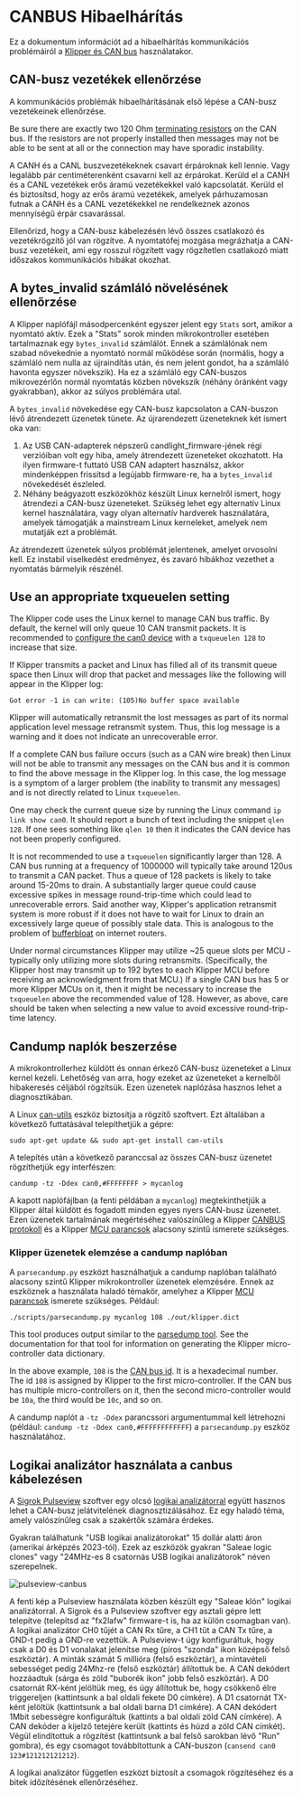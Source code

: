 # CANBUS Hibaelhárítás

Ez a dokumentum információt ad a hibaelhárítás kommunikációs problémáiról a [Klipper és CAN bus](CANBUS.md) használatakor.

## CAN-busz vezetékek ellenőrzése

A kommunikációs problémák hibaelhárításának első lépése a CAN-busz vezetékeinek ellenőrzése.

Be sure there are exactly two 120 Ohm [terminating
resistors](CANBUS.md#terminating-resistors) on the CAN bus. If the resistors are not properly installed then messages may not be able to be sent at all or the connection may have sporadic instability.

A CANH és a CANL buszvezetékeknek csavart érpároknak kell lennie. Vagy legalább pár centiméterenként csavarni kell az érpárokat. Kerüld el a CANH és a CANL vezetékek erős áramú vezetékekkel való kapcsolatát. Kerüld el és biztosítsd, hogy az erős áramú vezetékek, amelyek párhuzamosan futnak a CANH és a CANL vezetékekkel ne rendelkeznek azonos mennyiségű érpár csavarással.

Ellenőrizd, hogy a CAN-busz kábelezésén lévő összes csatlakozó és vezetékrögzítő jól van rögzítve. A nyomtatófej mozgása megrázhatja a CAN-busz vezetékeit, ami egy rosszul rögzített vagy rögzítetlen csatlakozó miatt időszakos kommunikációs hibákat okozhat.

## A bytes_invalid számláló növelésének ellenőrzése

A Klipper naplófájl másodpercenként egyszer jelent egy `Stats` sort, amikor a nyomtató aktív. Ezek a "Stats" sorok minden mikrokontroller esetében tartalmaznak egy `bytes_invalid` számlálót. Ennek a számlálónak nem szabad növekednie a nyomtató normál működése során (normális, hogy a számláló nem nulla az újraindítás után, és nem jelent gondot, ha a számláló havonta egyszer növekszik). Ha ez a számláló egy CAN-buszos mikrovezérlőn normál nyomtatás közben növekszik (néhány óránként vagy gyakrabban), akkor az súlyos problémára utal.

A `bytes_invalid` növekedése egy CAN-busz kapcsolaton a CAN-buszon lévő átrendezett üzenetek tünete. Az újrarendezett üzeneteknek két ismert oka van:

1. Az USB CAN-adapterek népszerű candlight_firmware-jének régi verzióiban volt egy hiba, amely átrendezett üzeneteket okozhatott. Ha ilyen firmware-t futtató USB CAN adaptert használsz, akkor mindenképpen frissítsd a legújabb firmware-re, ha a `bytes_invalid` növekedését észleled.
1. Néhány beágyazott eszközökhöz készült Linux kernelről ismert, hogy átrendezi a CAN-busz üzeneteket. Szükség lehet egy alternatív Linux kernel használatára, vagy olyan alternatív hardverek használatára, amelyek támogatják a mainstream Linux kerneleket, amelyek nem mutatják ezt a problémát.

Az átrendezett üzenetek súlyos problémát jelentenek, amelyet orvosolni kell. Ez instabil viselkedést eredményez, és zavaró hibákhoz vezethet a nyomtatás bármelyik részénél.

## Use an appropriate txqueuelen setting

The Klipper code uses the Linux kernel to manage CAN bus traffic. By default, the kernel will only queue 10 CAN transmit packets. It is recommended to [configure the can0 device](CANBUS.md#host-hardware) with a `txqueuelen 128` to increase that size.

If Klipper transmits a packet and Linux has filled all of its transmit queue space then Linux will drop that packet and messages like the following will appear in the Klipper log:

```
Got error -1 in can write: (105)No buffer space available
```

Klipper will automatically retransmit the lost messages as part of its normal application level message retransmit system. Thus, this log message is a warning and it does not indicate an unrecoverable error.

If a complete CAN bus failure occurs (such as a CAN wire break) then Linux will not be able to transmit any messages on the CAN bus and it is common to find the above message in the Klipper log. In this case, the log message is a symptom of a larger problem (the inability to transmit any messages) and is not directly related to Linux `txqueuelen`.

One may check the current queue size by running the Linux command `ip link show can0`. It should report a bunch of text including the snippet `qlen 128`. If one sees something like `qlen 10` then it indicates the CAN device has not been properly configured.

It is not recommended to use a `txqueuelen` significantly larger than 128. A CAN bus running at a frequency of 1000000 will typically take around 120us to transmit a CAN packet. Thus a queue of 128 packets is likely to take around 15-20ms to drain. A substantially larger queue could cause excessive spikes in message round-trip-time which could lead to unrecoverable errors. Said another way, Klipper's application retransmit system is more robust if it does not have to wait for Linux to drain an excessively large queue of possibly stale data. This is analogous to the problem of [bufferbloat](https://en.wikipedia.org/wiki/Bufferbloat) on internet routers.

Under normal circumstances Klipper may utilize ~25 queue slots per MCU - typically only utilizing more slots during retransmits. (Specifically, the Klipper host may transmit up to 192 bytes to each Klipper MCU before receiving an acknowledgment from that MCU.) If a single CAN bus has 5 or more Klipper MCUs on it, then it might be necessary to increase the `txqueuelen` above the recommended value of 128. However, as above, care should be taken when selecting a new value to avoid excessive round-trip-time latency.

## Candump naplók beszerzése

A mikrokontrollerhez küldött és onnan érkező CAN-busz üzeneteket a Linux kernel kezeli. Lehetőség van arra, hogy ezeket az üzeneteket a kernelből hibakeresés céljából rögzítsük. Ezen üzenetek naplózása hasznos lehet a diagnosztikában.

A Linux [can-utils](https://github.com/linux-can/can-utils) eszköz biztosítja a rögzítő szoftvert. Ezt általában a következő futtatásával telepíthetjük a gépre:

```
sudo apt-get update && sudo apt-get install can-utils
```

A telepítés után a következő paranccsal az összes CAN-busz üzenetet rögzíthetjük egy interfészen:

```
candump -tz -Ddex can0,#FFFFFFFF > mycanlog
```

A kapott naplófájlban (a fenti példában a `mycanlog`) megtekinthetjük a Klipper által küldött és fogadott minden egyes nyers CAN-busz üzenetet. Ezen üzenetek tartalmának megértéséhez valószínűleg a Klipper [CANBUS protokoll](CANBUS_protocol.md) és a Klipper [MCU parancsok](MCU_Commands.md) alacsony szintű ismerete szükséges.

### Klipper üzenetek elemzése a candump naplóban

A `parsecandump.py` eszközt használhatjuk a candump naplóban található alacsony szintű Klipper mikrokontroller üzenetek elemzésére. Ennek az eszköznek a használata haladó témakör, amelyhez a Klipper [MCU parancsok](MCU_Commands.md) ismerete szükséges. Például:

```
./scripts/parsecandump.py mycanlog 108 ./out/klipper.dict
```

This tool produces output similar to the [parsedump
tool](Debugging.md#translating-gcode-files-to-micro-controller-commands). See the documentation for that tool for information on generating the Klipper micro-controller data dictionary.

In the above example, `108` is the [CAN bus
id](CANBUS_protocol.md#micro-controller-id-assignment). It is a hexadecimal number. The id `108` is assigned by Klipper to the first micro-controller. If the CAN bus has multiple micro-controllers on it, then the second micro-controller would be `10a`, the third would be `10c`, and so on.

A candump naplót a `-tz -Ddex` parancssori argumentummal kell létrehozni (például: `candump -tz -Ddex can0,#FFFFFFFFFFFF`) a `parsecandump.py` eszköz használatához.

## Logikai analizátor használata a canbus kábelezésen

A [Sigrok Pulseview](https://sigrok.org/wiki/PulseView) szoftver egy olcsó [logikai analizátorral](https://en.wikipedia.org/wiki/Logic_analyzer) együtt hasznos lehet a CAN-busz jelátvitelének diagnosztizálásához. Ez egy haladó téma, amely valószínűleg csak a szakértők számára érdekes.

Gyakran találhatunk "USB logikai analizátorokat" 15 dollár alatti áron (amerikai árképzés 2023-tól). Ezek az eszközök gyakran "Saleae logic clones" vagy "24MHz-es 8 csatornás USB logikai analizátorok" néven szerepelnek.

![pulseview-canbus](img/pulseview-canbus.png)

A fenti kép a Pulseview használata közben készült egy "Saleae klón" logikai analizátorral. A Sigrok és a Pulseview szoftver egy asztali gépre lett telepítve (telepítsd az "fx2lafw" firmware-t is, ha az külön csomagban van). A logikai analizátor CH0 tűjét a CAN Rx tűre, a CH1 tűt a CAN Tx tűre, a GND-t pedig a GND-re vezettük. A Pulseview-t úgy konfiguráltuk, hogy csak a D0 és D1 vonalakat jelenítse meg (piros "szonda" ikon középső felső eszköztár). A minták számát 5 millióra (felső eszköztár), a mintavételi sebességet pedig 24Mhz-re (felső eszköztár) állítottuk be. A CAN dekódert hozzáadtuk (sárga és zöld "buborék ikon" jobb felső eszköztár). A D0 csatornát RX-ként jelöltük meg, és úgy állítottuk be, hogy csökkenő élre triggereljen (kattintsunk a bal oldali fekete D0 címkére). A D1 csatornát TX-ként jelöltük (kattintsunk a bal oldali barna D1 címkére). A CAN dekódert 1Mbit sebességre konfiguráltuk (kattints a bal oldali zöld CAN címkére). A CAN dekóder a kijelző tetejére került (kattints és húzd a zöld CAN címkét). Végül elindítottuk a rögzítést (kattintsunk a bal felső sarokban lévő "Run" gombra), és egy csomagot továbbítottunk a CAN-buszon (`cansend can0 123#121212121212`).

A logikai analizátor független eszközt biztosít a csomagok rögzítéséhez és a bitek időzítésének ellenőrzéséhez.
